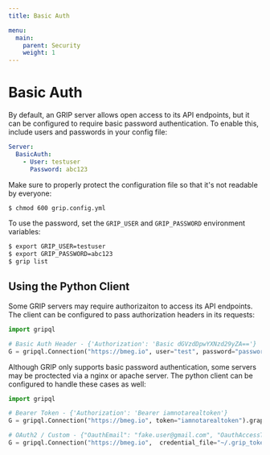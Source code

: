 ```yaml
---
title: Basic Auth

menu:
  main:
    parent: Security
    weight: 1
---
```


# Basic Auth

By default, an GRIP server allows open access to its API endpoints, but it
can be configured to require basic password authentication. To enable this,
include users and passwords in your config file:

```yaml
Server:
  BasicAuth:
    - User: testuser
      Password: abc123
```

Make sure to properly protect the configuration file so that it's not readable
by everyone:

```bash
$ chmod 600 grip.config.yml
```

To use the password, set the `GRIP_USER` and `GRIP_PASSWORD` environment variables:
```bash
$ export GRIP_USER=testuser
$ export GRIP_PASSWORD=abc123
$ grip list
```

## Using the Python Client

Some GRIP servers may require authorizaiton to access its API endpoints. The client can be configured to pass
authorization headers in its requests:

```python
import gripql

# Basic Auth Header - {'Authorization': 'Basic dGVzdDpwYXNzd29yZA=='}
G = gripql.Connection("https://bmeg.io", user="test", password="password").graph("bmeg")
```

Although GRIP only supports basic password authentication, some servers may be proctected via a nginx or apache 
server. The python client can be configured to handle these cases as well:

```python
import gripql 

# Bearer Token - {'Authorization': 'Bearer iamnotarealtoken'}
G = gripql.Connection("https://bmeg.io", token="iamnotarealtoken").graph("bmeg")

# OAuth2 / Custom - {"OauthEmail": "fake.user@gmail.com", "OauthAccessToken": "iamnotarealtoken", "OauthExpires": 1551985931}
G = gripql.Connection("https://bmeg.io",  credential_file="~/.grip_token.json").graph("bmeg")
```
